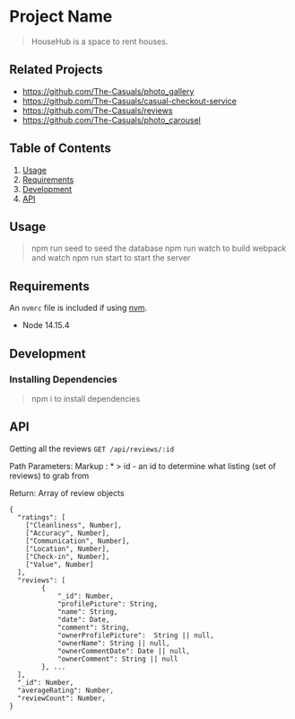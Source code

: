 # Project Name

> HouseHub is a space to rent houses.

## Related Projects

  - https://github.com/The-Casuals/photo_gallery
  - https://github.com/The-Casuals/casual-checkout-service
  - https://github.com/The-Casuals/reviews
  - https://github.com/The-Casuals/photo_carousel

## Table of Contents

1. [Usage](#Usage)
2. [Requirements](#requirements)
3. [Development](#development)
4. [API](#api)

## Usage

> npm run seed to seed the database
> npm run watch to build webpack and watch
> npm run start to start the server

## Requirements

An `nvmrc` file is included if using [nvm](https://github.com/creationix/nvm).

- Node 14.15.4

## Development

### Installing Dependencies

> npm i to install dependencies

## API

Getting all the reviews
`GET /api/reviews/:id`

Path Parameters:
  Markup : * > id - an id to determine what listing (set of reviews) to grab from

Return: Array of review objects

```
{
  "ratings": [
    ["Cleanliness", Number],
    ["Accuracy", Number],
    ["Communication", Number],
    ["Location", Number],
    ["Check-in", Number],
    ["Value", Number]
  ],
  "reviews": [
        {
            "_id": Number,
            "profilePicture": String,
            "name": String,
            "date": Date,
            "comment": String,
            "ownerProfilePicture":  String || null,
            "ownerName": String || null,
            "ownerCommentDate": Date || null,
            "ownerComment": String || null
        }, ...
  ],
  "_id": Number,
  "averageRating": Number,
  "reviewCount": Number,
}
```


